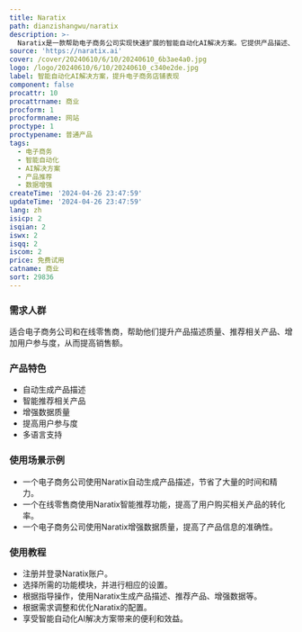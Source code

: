 ```yaml
---
title: Naratix
path: dianzishangwu/naratix
description: >-
  Naratix是一款帮助电子商务公司实现快速扩展的智能自动化AI解决方案。它提供产品描述、产品推荐、数据增强和用户参与增强等功能，帮助用户提升店铺表现。Naratix已帮助1000多家增长最快的电子商务公司取得成功。
source: 'https://naratix.ai'
cover: /cover/20240610/6/10/20240610_6b3ae4a0.jpg
logo: /logo/20240610/6/10/20240610_c340e2de.jpg
label: 智能自动化AI解决方案，提升电子商务店铺表现
component: false
procattr: 10
procattrname: 商业
procform: 1
procformname: 网站
proctype: 1
proctypename: 普通产品
tags:
  - 电子商务
  - 智能自动化
  - AI解决方案
  - 产品推荐
  - 数据增强
createTime: '2024-04-26 23:47:59'
updateTime: '2024-04-26 23:47:59'
lang: zh
isicp: 2
isqian: 2
iswx: 2
isqq: 2
iscom: 2
price: 免费试用
catname: 商业
sort: 29836
---
```




### 需求人群
适合电子商务公司和在线零售商，帮助他们提升产品描述质量、推荐相关产品、增加用户参与度，从而提高销售额。

### 产品特色
* 自动生成产品描述
* 智能推荐相关产品
* 增强数据质量
* 提高用户参与度
* 多语言支持

### 使用场景示例
* 一个电子商务公司使用Naratix自动生成产品描述，节省了大量的时间和精力。
* 一个在线零售商使用Naratix智能推荐功能，提高了用户购买相关产品的转化率。
* 一个电子商务公司使用Naratix增强数据质量，提高了产品信息的准确性。

### 使用教程
* 注册并登录Naratix账户。
* 选择所需的功能模块，并进行相应的设置。
* 根据指导操作，使用Naratix生成产品描述、推荐产品、增强数据等。
* 根据需求调整和优化Naratix的配置。
* 享受智能自动化AI解决方案带来的便利和效益。

  
